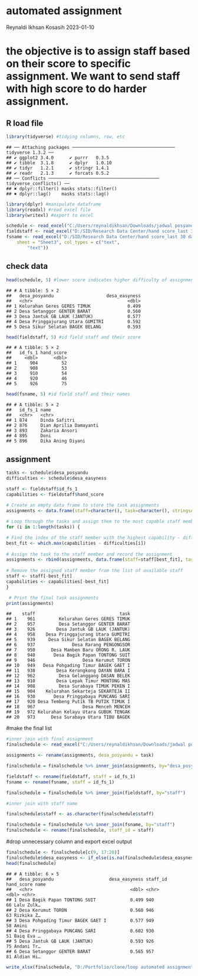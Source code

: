 automated assignment
================
Reynaldi Ikhsan Kosasih
2023-01-10

# the objective is to assign staff based on their score to specific assignment. We want to send staff with high score to do harder assignment.

## R load file

``` r
library(tidyverse) #tidying columns, row, etc
```

    ## ── Attaching packages ─────────────────────────────────────── tidyverse 1.3.2 ──
    ## ✔ ggplot2 3.4.0      ✔ purrr   0.3.5 
    ## ✔ tibble  3.1.8      ✔ dplyr   1.0.10
    ## ✔ tidyr   1.2.1      ✔ stringr 1.4.1 
    ## ✔ readr   2.1.3      ✔ forcats 0.5.2 
    ## ── Conflicts ────────────────────────────────────────── tidyverse_conflicts() ──
    ## ✖ dplyr::filter() masks stats::filter()
    ## ✖ dplyr::lag()    masks stats::lag()

``` r
library(dplyr) #manipulate dataframe
library(readxl) #read excel file
library(writexl) #export to excel

schedule <- read_excel("C:/Users/reynaldikhsan/Downloads/jadwal posyandu master loop.xlsx", sheet = "helper")
fieldstaff <- read_excel("D:/SID/Research Data Center/hand score_last 30 days.xlsx", sheet = "Sheet2")
fsname <- read_excel("D:/SID/Research Data Center/hand score_last 30 days.xlsx", 
    sheet = "Sheet3", col_types = c("text", 
        "text"))
```

## check data

``` r
head(schedule, 5) #lower score indicates higher difficulty of assignment
```

    ## # A tibble: 5 × 2
    ##   desa_posyandu                    desa_easyness
    ##   <chr>                                    <dbl>
    ## 1 Kelurahan Geres GERES TIMUK              0.499
    ## 2 Desa Setanggor GENTER BARAT              0.560
    ## 3 Desa Jantuk GB LAUK (JANTUK)             0.577
    ## 4 Desa Pringgajurang Utara GUMITRI         0.592
    ## 5 Desa Sikur Selatan BAGEK BELANG          0.593

``` r
head(fieldstaff, 5) #id field staff and their score
```

    ## # A tibble: 5 × 2
    ##   id_fs_1 hand_score
    ##     <dbl>      <dbl>
    ## 1     904         52
    ## 2     908         53
    ## 3     910         54
    ## 4     920         46
    ## 5     926         75

``` r
head(fsname, 5) #id field staff and their names
```

    ## # A tibble: 5 × 2
    ##   id_fs_1 name                  
    ##   <chr>   <chr>                 
    ## 1 874     Dinda Safitri         
    ## 2 876     Dian Aprilia Damayanti
    ## 3 893     Zakaria Ansori        
    ## 4 895     Doni                  
    ## 5 896     Dika Aning Diyani

## assignment

``` r
tasks <- schedule$desa_posyandu
difficulties <- schedule$desa_easyness

staff <- fieldstaff$id_fs_1
capabilities <- fieldstaff$hand_score
 
# Create an empty data frame to store the task assignments
assignments <- data.frame(staff=character(), task=character(), stringsAsFactors = FALSE)

# Loop through the tasks and assign them to the most capable staff member
for (i in 1:length(tasks)) {

# Find the index of the staff member with the highest capability - difficulty score
best_fit <- which.max(capabilities - difficulties[i])
   
# Assign the task to the staff member and record the assignment
assignments <- rbind(assignments, data.frame(staff=staff[best_fit], task=tasks[i], stringsAsFactors = FALSE))
   
# Remove the assigned staff member from the list of available staff
staff <- staff[-best_fit]
capabilities <- capabilities[-best_fit]
}

 # Print the final task assignments
print(assignments)
```

    ##    staff                                task
    ## 1    961         Kelurahan Geres GERES TIMUK
    ## 2    957         Desa Setanggor GENTER BARAT
    ## 3    926        Desa Jantuk GB LAUK (JANTUK)
    ## 4    958    Desa Pringgajurang Utara GUMITRI
    ## 5    939     Desa Sikur Selatan BAGEK BELANG
    ## 6    937              Desa Rarang PENGONGSOR
    ## 7    950      Desa Mamben Baru ORONG R. LAUK
    ## 8    940       Desa Bagik Papan TONTONG SUIT
    ## 9    946                  Desa Kerumut TORON
    ## 10   949   Desa Pohgading Timur BAGEK GAET I
    ## 11   938        Desa Kerongkong DAYAN BARA I
    ## 12   962         Desa Gelanggang DASAN BELEK
    ## 13   910        Desa Lepak Timur MONTONG MAS
    ## 14   908         Desa Surabaya TIMUK PEKEN I
    ## 15   904    Kelurahan Sekarteja SEKARTEJA II
    ## 16   930       Desa Pringgabaya PUNCANG SARI
    ## 17   920 Desa Tembeng Putik TB PUTIK TIMUK I
    ## 18   967                  Desa Menceh MENCEH
    ## 19   972 Kelurahan Kelayu Utara GUBUK TENGAK
    ## 20   973      Desa Surabaya Utara TIBU BAGEK

\#make the final list

``` r
#inner join with final assignment
finalschedule <- read_excel("C:/Users/reynaldikhsan/Downloads/jadwal posyandu master loop.xlsx", sheet = "with_field_staff_id")

assignments <- rename(assignments, desa_posyandu = task)

finalschedule = finalschedule %>% inner_join(assignments, by="desa_posyandu")

fieldstaff <- rename(fieldstaff, staff = id_fs_1)
fsname <- rename(fsname, staff = id_fs_1)

finalschedule = finalschedule %>% inner_join(fieldstaff, by="staff")

#inner join with staff name

finalschedule$staff <- as.character(finalschedule$staff)

finalschedule = finalschedule %>% inner_join(fsname, by="staff")
finalschedule <- rename(finalschedule, staff_id = staff)
```

\#drop unnecessary column and export excel output

``` r
finalschedule <- finalschedule[c(9, 17:20)]
finalschedule$desa_easyness <- if_else(is.na(finalschedule$desa_easyness), schedule$desa_easyness, finalschedule$desa_easyness)
head(finalschedule)
```

    ## # A tibble: 6 × 5
    ##   desa_posyandu                     desa_easyness staff_id hand_score name      
    ##   <chr>                                     <dbl> <chr>         <dbl> <chr>     
    ## 1 Desa Bagik Papan TONTONG SUIT             0.499 940              66 Lalu Zulk…
    ## 2 Desa Kerumut TORON                        0.560 946              63 Rizkika Z…
    ## 3 Desa Pohgading Timur BAGEK GAET I         0.577 949              58 Amini     
    ## 4 Desa Pringgabaya PUNCANG SARI             0.602 930              51 Baiq Eva …
    ## 5 Desa Jantuk GB LAUK (JANTUK)              0.593 926              75 Andani Tr…
    ## 6 Desa Setanggor GENTER BARAT               0.565 957              81 Aldian Hi…

``` r
write_xlsx(finalschedule, "D:/Portfolio/clone/loop automated assignment.xlsx")
```
